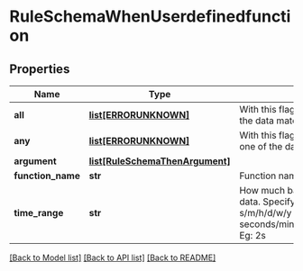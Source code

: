 # RuleSchemaWhenUserdefinedfunction

## Properties
Name | Type | Description | Notes
------------ | ------------- | ------------- | -------------
**all** | [**list[ERRORUNKNOWN]**](.md) | With this flag, result is set to True only if all the data matches the given condition | [optional] 
**any** | [**list[ERRORUNKNOWN]**](.md) | With this flag, result is set to True if any one of the data matches the condition | [optional] 
**argument** | [**list[RuleSchemaThenArgument]**](RuleSchemaThenArgument.md) |  | [optional] 
**function_name** | **str** | Function name | 
**time_range** | **str** | How much back in time should we look for data. Specify positive integer followed by s/m/h/d/w/y representing seconds/minutes/hours/days/weeks/years. Eg: 2s | [optional] 

[[Back to Model list]](../README.md#documentation-for-models) [[Back to API list]](../README.md#documentation-for-api-endpoints) [[Back to README]](../README.md)


